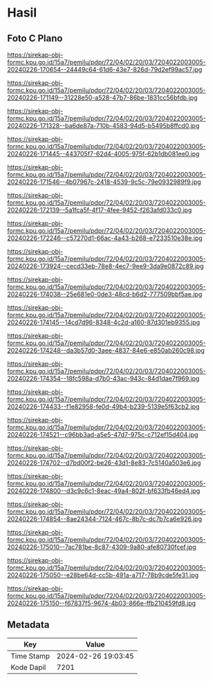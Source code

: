 # Hasil

## Foto C Plano

https://sirekap-obj-formc.kpu.go.id/15a7/pemilu/pdpr/72/04/02/20/03/7204022003005-20240226-170654--24449c64-61d6-43e7-826d-79d2ef99ac57.jpg

https://sirekap-obj-formc.kpu.go.id/15a7/pemilu/pdpr/72/04/02/20/03/7204022003005-20240226-171149--31228e50-a528-47b7-86be-1831cc56bfdb.jpg

https://sirekap-obj-formc.kpu.go.id/15a7/pemilu/pdpr/72/04/02/20/03/7204022003005-20240226-171328--ba6de87a-710b-4583-94d5-b5495b8ffcd0.jpg

https://sirekap-obj-formc.kpu.go.id/15a7/pemilu/pdpr/72/04/02/20/03/7204022003005-20240226-171445--443705f7-62d4-4005-975f-62b1db081ee0.jpg

https://sirekap-obj-formc.kpu.go.id/15a7/pemilu/pdpr/72/04/02/20/03/7204022003005-20240226-171546--4b07967c-2418-4539-9c5c-79e0932989f9.jpg

https://sirekap-obj-formc.kpu.go.id/15a7/pemilu/pdpr/72/04/02/20/03/7204022003005-20240226-172139--5a1fca5f-4f17-4fee-9452-f263afd033c0.jpg

https://sirekap-obj-formc.kpu.go.id/15a7/pemilu/pdpr/72/04/02/20/03/7204022003005-20240226-172246--c57270d1-66ac-4a43-b268-e7233510e38e.jpg

https://sirekap-obj-formc.kpu.go.id/15a7/pemilu/pdpr/72/04/02/20/03/7204022003005-20240226-173924--cecd33eb-78e8-4ec7-9ee9-3da9e0872c89.jpg

https://sirekap-obj-formc.kpu.go.id/15a7/pemilu/pdpr/72/04/02/20/03/7204022003005-20240226-174038--25e681e0-0de3-48cd-b6d2-777509bbf5ae.jpg

https://sirekap-obj-formc.kpu.go.id/15a7/pemilu/pdpr/72/04/02/20/03/7204022003005-20240226-174145--14cd7d96-8348-4c2d-a160-87d301eb9355.jpg

https://sirekap-obj-formc.kpu.go.id/15a7/pemilu/pdpr/72/04/02/20/03/7204022003005-20240226-174248--da3b57d0-3aee-4837-84e6-e850ab260c98.jpg

https://sirekap-obj-formc.kpu.go.id/15a7/pemilu/pdpr/72/04/02/20/03/7204022003005-20240226-174354--18fc598a-d7b0-43ac-943c-84d1dae7f969.jpg

https://sirekap-obj-formc.kpu.go.id/15a7/pemilu/pdpr/72/04/02/20/03/7204022003005-20240226-174433--f1e82958-fe0d-49b4-b239-5139e5f63cb2.jpg

https://sirekap-obj-formc.kpu.go.id/15a7/pemilu/pdpr/72/04/02/20/03/7204022003005-20240226-174521--c96bb3ad-a5e5-47d7-975c-c712ef15d404.jpg

https://sirekap-obj-formc.kpu.go.id/15a7/pemilu/pdpr/72/04/02/20/03/7204022003005-20240226-174702--d7bd00f2-be26-43d1-8e83-7c5140a503e6.jpg

https://sirekap-obj-formc.kpu.go.id/15a7/pemilu/pdpr/72/04/02/20/03/7204022003005-20240226-174800--d3c9c6c1-8eac-49a4-802f-bf633fb46ed4.jpg

https://sirekap-obj-formc.kpu.go.id/15a7/pemilu/pdpr/72/04/02/20/03/7204022003005-20240226-174854--8ae24344-7124-467c-8b7c-dc7b7ca6e926.jpg

https://sirekap-obj-formc.kpu.go.id/15a7/pemilu/pdpr/72/04/02/20/03/7204022003005-20240226-175010--7ac781be-8c87-4309-9a80-afe80730fcef.jpg

https://sirekap-obj-formc.kpu.go.id/15a7/pemilu/pdpr/72/04/02/20/03/7204022003005-20240226-175050--e28be64d-cc5b-491a-a717-78b9cde5fe31.jpg

https://sirekap-obj-formc.kpu.go.id/15a7/pemilu/pdpr/72/04/02/20/03/7204022003005-20240226-175150--f67837f5-9674-4b03-866e-ffb210459fd8.jpg


## Metadata

| Key        | Value               |
| ---------- | ------------------- |
| Time Stamp | 2024-02-26 19:03:45 |
| Kode Dapil | 7201                |



